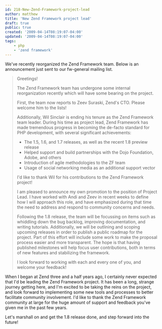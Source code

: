```yaml
---
id: 218-New-Zend-Framework-project-lead
author: matthew
title: 'New Zend Framework project lead'
draft: true
public: true
created: '2009-04-14T08:19:07-04:00'
updated: '2009-04-14T08:19:07-04:00'
tags:
    - php
    - 'zend framework'
---
```

We've recently reorganized the Zend Framework team. Below is an announcement
just sent to our fw-general mailing list.

> Greetings!
>
> The Zend Framework team has undergone some internal reorganization
> recently which will have some bearing on the project.
>
> First, the team now reports to Zeev Suraski, Zend's CTO. Please welcome
> him to the lists!
>
> Additionally, Wil Sinclair is ending his tenure as the Zend Framework
> team leader. During his time as project lead, Zend Framework has made
> tremendous progress in becoming the de-facto standard for PHP
> development, with several significant achievements:
>
>   * The 1.5, 1.6, and 1.7 releases, as well as the recent 1.8 preview
>     release
>   * Helped support and build partnerships with the Dojo Foundation,
>     Adobe, and others
>   * Introduction of agile methodologies to the ZF team
>   * Usage of social networking media as an additional support vector
>
> I'd like to thank Wil for his contributions to the Zend Framework
> project!
>
> I am pleased to announce my own promotion to the position of Project
> Lead. I have worked with Andi and Zeev in recent weeks to define how I
> will approach this role, and have emphasized during that time the need
> to address and respond to community concerns and needs. 
>
> Following the 1.8 release, the team will be focussing on items such as
> whiddling down the bug backlog, improving documentation, and writing
> tutorials. Additionally, we will be outlining and scoping upcoming
> releases in order to publish a public roadmap for the project. Part of
> this effort will include some work to make the proposal process easier
> and more transparent. The hope is that having published milestones will
> help focus user contributions, both in terms of new features and
> stabilizing the framework.
>
> I look forward to working with each and every one of you, and welcome
> your feedback!

When I began at Zend three and a half years ago, I certainly never expected that
I'd be leading the Zend Framework project. It has been a long, strange journey
getting here, and I'm excited to be taking the reins on the project, and look
forward to implementing some new tools and processes to better facilitate
community involvement. I'd like to thank the Zend Framework community at large
for the huge amount of support and feedback you've given me in the past few
years.

Let's marshall on and get the 1.8 release done, and step forward into the
future!
